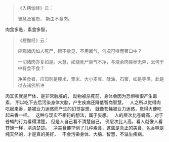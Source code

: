 > 《入楞伽经》云：
> 
>  智慧及富贵， 斯由不食肉。

肉食多愚，素食多智，

> 《楞伽经》云： 
> 
> 应观诸肉如人死尸，眼不欲见，不用闻气，何况可嗅而著口中？
> 
> 一切诸肉亦复如是。大慧，如烧死尸臭气不净，与烧余肉臭秽无异，云何于中有食不食？
> 
> 净美食者，应知则是粳米、粟米、大小麦豆、酥油、石蜜，如是等类，此是过去诸佛所许

肉其实就是尸体，是非常肮脏的，
动物被杀死前，身体会因为恐惧嗔恨产生毒素，
所以吃下去后污染身体大脑，产生疾病还降低智商智慧。
&nbsp;
人之所以觉得肉吃起来香，是被业力迷惑而产生的幻觉妄想，
就像苍蝇被业力迷惑，觉得大便吃起来香一样。
&nbsp;
这种与现实不相符的想法，属于妄想。
&nbsp;
人的层次比苍蝇高，对于苍蝇的行为看得清楚，
但是人自己看不清楚自己，
佛层次比人高，看人就像人看苍蝇一样，清清楚楚。
&nbsp;
净美食佛举例了几种素食，这些是真正的美食，色香味是纯天然的，才是真的美好，
&nbsp;
不会污染身体、大脑、智慧，不滋生疾病。
